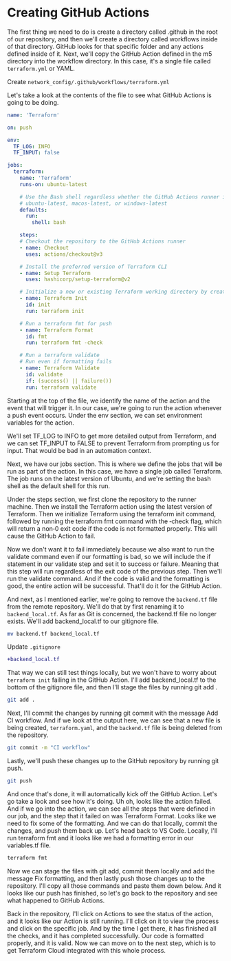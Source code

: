 # Creating GitHub Actions

The first thing we need to do is create a directory called .github in the root of our repository, and then we'll create a directory called workflows inside of that directory. GitHub looks for that specific folder and any actions defined inside of it. Next, we'll copy the GitHub Action defined in the m5 directory into the workflow directory. In this case, it's a single file called `terraform.yml` or YAML. 

Create `network_config/.github/workflows/terraform.yml`

Let's take a look at the contents of the file to see what GitHub Actions is going to be doing. 

```yml
name: 'Terraform'

on: push

env:
  TF_LOG: INFO
  TF_INPUT: false

jobs:
  terraform:
    name: 'Terraform'
    runs-on: ubuntu-latest

    # Use the Bash shell regardless whether the GitHub Actions runner is 
    # ubuntu-latest, macos-latest, or windows-latest
    defaults:
      run:
        shell: bash

    steps:
    # Checkout the repository to the GitHub Actions runner
    - name: Checkout
      uses: actions/checkout@v3

    # Install the preferred version of Terraform CLI 
    - name: Setup Terraform
      uses: hashicorp/setup-terraform@v2

    # Initialize a new or existing Terraform working directory by creating initial files, loading any remote state, downloading modules, etc.
    - name: Terraform Init
      id: init
      run: terraform init

    # Run a terraform fmt for push
    - name: Terraform Format
      id: fmt
      run: terraform fmt -check

    # Run a terraform validate
    # Run even if formatting fails
    - name: Terraform Validate
      id: validate
      if: (success() || failure())
      run: terraform validate
```

Starting at the top of the file, we identify the name of the action and the event that will trigger it. In our case, we're going to run the action whenever a push event occurs. Under the env section, we can set environment variables for the action.

We'll set TF_LOG to INFO to get more detailed output from Terraform, and we can set TF_INPUT to FALSE to prevent Terraform from prompting us for input. That would be bad in an automation context. 

Next, we have our jobs section. This is where we define the jobs that will be run as part of the action. In this case, we have a single job called Terraform. The job runs on the latest version of Ubuntu, and we're setting the bash shell as the default shell for this run. 

Under the steps section, we first clone the repository to the runner machine. Then we install the Terraform action using the latest version of Terraform. Then we initialize Terraform using the terraform init command, followed by running the terraform fmt command with the ‑check flag, which will return a non‑0 exit code if the code is not formatted properly. This will cause the GitHub Action to fail. 

Now we don't want it to fail immediately because we also want to run the validate command even if our formatting is bad, so we will include the if statement in our validate step and set it to success or failure. Meaning that this step will run regardless of the exit code of the previous step. Then we'll run the validate command. And if the code is valid and the formatting is good, the entire action will be successful. That'll do it for the GitHub Action. 

And next, as I mentioned earlier, we're going to remove the `backend.tf` file from the remote repository. We'll do that by first renaming it to `backend_local.tf`. As far as Git is concerned, the backend.tf file no longer exists. We'll add backend_local.tf to our gitignore file. 

```bash
mv backend.tf backend_local.tf
```

Update `.gitignore`

```diff
+backend_local.tf
```

That way we can still test things locally, but we won't have to worry about `terraform init` failing in the GitHub Action. I'll add backend_local.tf to the bottom of the gitignore file, and then I'll stage the files by running git add . 

```bash
git add .
```

Next, I'll commit the changes by running git commit with the message Add CI workflow. And if we look at the output here, we can see that a new file is being created, `terraform.yaml`, and the `backend.tf` file is being deleted from the repository. 

```bash
git commit -m "CI workflow"
```

Lastly, we'll push these changes up to the GitHub repository by running git push. 

```bash
git push
```

And once that's done, it will automatically kick off the GitHub Action. Let's go take a look and see how it's doing. Uh oh, looks like the action failed. And if we go into the action, we can see all the steps that were defined in our job, and the step that it failed on was Terraform Format. Looks like we need to fix some of the formatting. And we can do that locally, commit the changes, and push them back up. Let's head back to VS Code. Locally, I'll run terraform fmt and it looks like we had a formatting error in our variables.tf file. 

```bash
terraform fmt
```

Now we can stage the files with git add, commit them locally and add the message Fix formatting, and then lastly push those changes up to the repository. I'll copy all those commands and paste them down below. And it looks like our push has finished, so let's go back to the repository and see what happened to GitHub Actions. 

Back in the repository, I'll click on Actions to see the status of the action, and it looks like our Action is still running. I'll click on it to view the process and click on the specific job. And by the time I get there, it has finished all the checks, and it has completed successfully. Our code is formatted properly, and it is valid. Now we can move on to the next step, which is to get Terraform Cloud integrated with this whole process.
